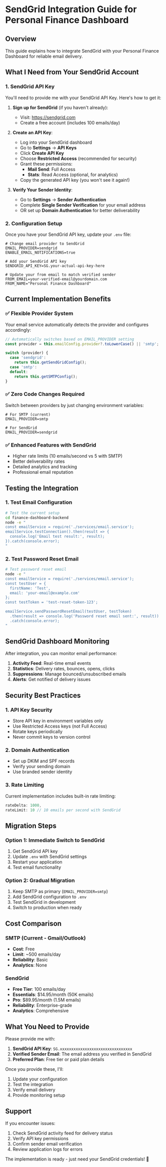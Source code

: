 # SendGrid Integration Guide for Personal Finance Dashboard

## Overview

This guide explains how to integrate SendGrid with your Personal Finance Dashboard for reliable email delivery.

## What I Need from Your SendGrid Account

### 1. SendGrid API Key

You'll need to provide me with your SendGrid API Key. Here's how to get it:

1. **Sign up for SendGrid** (if you haven't already):
   - Visit: <https://sendgrid.com>
   - Create a free account (includes 100 emails/day)

2. **Create an API Key**:
   - Log into your SendGrid dashboard
   - Go to **Settings** → **API Keys**
   - Click **Create API Key**
   - Choose **Restricted Access** (recommended for security)
   - Grant these permissions:
     - **Mail Send**: Full Access
     - **Stats**: Read Access (optional, for analytics)
   - Copy the generated API key (you won't see it again!)

3. **Verify Your Sender Identity**:
   - Go to **Settings** → **Sender Authentication**
   - Complete **Single Sender Verification** for your email address
   - OR set up **Domain Authentication** for better deliverability

### 2. Configuration Setup

Once you have your SendGrid API key, update your `.env` file:

```env
# Change email provider to SendGrid
EMAIL_PROVIDER=sendgrid
ENABLE_EMAIL_NOTIFICATIONS=true

# Add your SendGrid API key
SENDGRID_API_KEY=SG.your-actual-api-key-here

# Update your from email to match verified sender
FROM_EMAIL=your-verified-email@yourdomain.com
FROM_NAME="Personal Finance Dashboard"
```

## Current Implementation Benefits

### ✅ **Flexible Provider System**

Your email service automatically detects the provider and configures accordingly:

```javascript
// Automatically switches based on EMAIL_PROVIDER setting
const provider = this.emailConfig.provider?.toLowerCase() || 'smtp';

switch (provider) {
  case 'sendgrid':
    return this.getSendGridConfig();
  case 'smtp':
  default:
    return this.getSMTPConfig();
}
```

### ✅ **Zero Code Changes Required**

Switch between providers by just changing environment variables:

```env
# For SMTP (current)
EMAIL_PROVIDER=smtp

# For SendGrid
EMAIL_PROVIDER=sendgrid
```

### ✅ **Enhanced Features with SendGrid**

- Higher rate limits (10 emails/second vs 5 with SMTP)
- Better deliverability rates
- Detailed analytics and tracking
- Professional email reputation

## Testing the Integration

### 1. Test Email Configuration

```bash
# Test the current setup
cd finance-dashboard-backend
node -e "
const emailService = require('./services/email.service');
emailService.testConnection().then(result => {
  console.log('Email test result:', result);
}).catch(console.error);
"
```

### 2. Test Password Reset Email

```bash
# Test password reset email
node -e "
const emailService = require('./services/email.service');
const testUser = {
  firstName: 'Test',
  email: 'your-email@example.com'
};
const testToken = 'test-reset-token-123';

emailService.sendPasswordResetEmail(testUser, testToken)
  .then(result => console.log('Password reset email sent:', result))
  .catch(console.error);
"
```

## SendGrid Dashboard Monitoring

After integration, you can monitor email performance:

1. **Activity Feed**: Real-time email events
2. **Statistics**: Delivery rates, bounces, opens, clicks
3. **Suppressions**: Manage bounced/unsubscribed emails
4. **Alerts**: Get notified of delivery issues

## Security Best Practices

### 1. API Key Security

- Store API key in environment variables only
- Use Restricted Access keys (not Full Access)
- Rotate keys periodically
- Never commit keys to version control

### 2. Domain Authentication

- Set up DKIM and SPF records
- Verify your sending domain
- Use branded sender identity

### 3. Rate Limiting

Current implementation includes built-in rate limiting:

```javascript
rateDelta: 1000,
rateLimit: 10 // 10 emails per second with SendGrid
```

## Migration Steps

### Option 1: Immediate Switch to SendGrid

1. Get SendGrid API key
2. Update `.env` with SendGrid settings
3. Restart your application
4. Test email functionality

### Option 2: Gradual Migration

1. Keep SMTP as primary (`EMAIL_PROVIDER=smtp`)
2. Add SendGrid configuration to `.env`
3. Test SendGrid in development
4. Switch to production when ready

## Cost Comparison

### SMTP (Current - Gmail/Outlook)

- **Cost**: Free
- **Limit**: ~500 emails/day
- **Reliability**: Basic
- **Analytics**: None

### SendGrid

- **Free Tier**: 100 emails/day
- **Essentials**: $14.95/month (50K emails)
- **Pro**: $89.95/month (1.5M emails)
- **Reliability**: Enterprise-grade
- **Analytics**: Comprehensive

## What You Need to Provide

Please provide me with:

1. **SendGrid API Key**: `SG.xxxxxxxxxxxxxxxxxxxxxxxxxxxxxxxx`
2. **Verified Sender Email**: The email address you verified in SendGrid
3. **Preferred Plan**: Free tier or paid plan details

Once you provide these, I'll:

1. Update your configuration
2. Test the integration
3. Verify email delivery
4. Provide monitoring setup

## Support

If you encounter issues:

1. Check SendGrid activity feed for delivery status
2. Verify API key permissions
3. Confirm sender email verification
4. Review application logs for errors

The implementation is ready - just need your SendGrid credentials! 🚀
